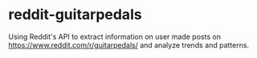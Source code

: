# reddit-guitarpedals
Using Reddit's API to extract information on user made posts on https://www.reddit.com/r/guitarpedals/ and analyze trends and patterns.
